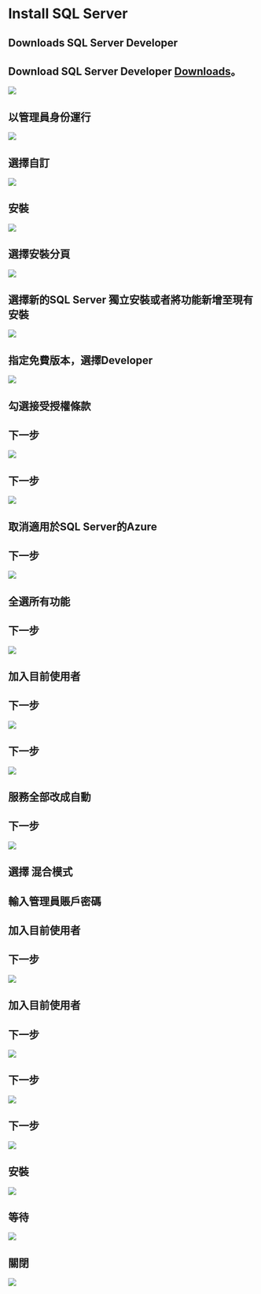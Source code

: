  # Install SQL Server

 ## Downloads SQL Server Developer
 ## Download SQL Server Developer [**Downloads**](https://www.microsoft.com/zh-tw/sql-server/sql-server-downloads "在新分頁開啓鏈接")。
 ![](https://github.com/AdamXu23/Database/blob/main/MSSQL/Install%20SQL%20Server%20Developer/Image/Download%20SQL%20Server%20Developer.PNG)
 ## 以管理員身份運行
 ![](https://github.com/AdamXu23/Database/blob/main/MSSQL/Install%20SQL%20Server%20Developer/Image/Install1.png)
 ## 選擇自訂
 ![](https://github.com/AdamXu23/Database/blob/main/MSSQL/Install%20SQL%20Server%20Developer/Image/Install2.png)
 ## 安裝
 ![](https://github.com/AdamXu23/Database/blob/main/MSSQL/Install%20SQL%20Server%20Developer/Image/Install3.png)
 ## 選擇安裝分頁
 ![](https://github.com/AdamXu23/Database/blob/main/MSSQL/Install%20SQL%20Server%20Developer/Image/Install4.png)
 ## 選擇新的SQL Server 獨立安裝或者將功能新增至現有安裝
 ![](https://github.com/AdamXu23/Database/blob/main/MSSQL/Install%20SQL%20Server%20Developer/Image/Install5.png)
 ## 指定免費版本，選擇Developer
 ![](https://github.com/AdamXu23/Database/blob/main/MSSQL/Install%20SQL%20Server%20Developer/Image/Install6.png)
 ## 勾選接受授權條款
 ## 下一步
 ![](https://github.com/AdamXu23/Database/blob/main/MSSQL/Install%20SQL%20Server%20Developer/Image/Install7.png)
 ## 下一步
 ![](https://github.com/AdamXu23/Database/blob/main/MSSQL/Install%20SQL%20Server%20Developer/Image/Install8.png)
 ## 取消適用於SQL Server的Azure
 ## 下一步
 ![](https://github.com/AdamXu23/Database/blob/main/MSSQL/Install%20SQL%20Server%20Developer/Image/Install9.png)
 ## 全選所有功能
 ## 下一步
 ![](https://github.com/AdamXu23/Database/blob/main/MSSQL/Install%20SQL%20Server%20Developer/Image/Install10.png)
 ## 加入目前使用者
 ## 下一步
 ![](https://github.com/AdamXu23/Database/blob/main/MSSQL/Install%20SQL%20Server%20Developer/Image/Install11.png)
 ## 下一步
 ![](https://github.com/AdamXu23/Database/blob/main/MSSQL/Install%20SQL%20Server%20Developer/Image/Install12.png)
 ## 服務全部改成自動
 ## 下一步
 ![](https://github.com/AdamXu23/Database/blob/main/MSSQL/Install%20SQL%20Server%20Developer/Image/Install13.png)
 ## 選擇 混合模式
 ## 輸入管理員賬戶密碼
 ## 加入目前使用者
 ## 下一步
 ![](https://github.com/AdamXu23/Database/blob/main/MSSQL/Install%20SQL%20Server%20Developer/Image/Install14.png)
 ## 加入目前使用者
 ## 下一步
 ![](https://github.com/AdamXu23/Database/blob/main/MSSQL/Install%20SQL%20Server%20Developer/Image/Install15.png)
 ## 下一步
 ![](https://github.com/AdamXu23/Database/blob/main/MSSQL/Install%20SQL%20Server%20Developer/Image/Install16.png)
 ## 下一步
 ![](https://github.com/AdamXu23/Database/blob/main/MSSQL/Install%20SQL%20Server%20Developer/Image/Install17.png)
 ## 安裝
 ![](https://github.com/AdamXu23/Database/blob/main/MSSQL/Install%20SQL%20Server%20Developer/Image/Install18.png)
 ## 等待
 ![](https://github.com/AdamXu23/Database/blob/main/MSSQL/Install%20SQL%20Server%20Developer/Image/Install19.png)
 ## 關閉
 ![](https://github.com/AdamXu23/Database/blob/main/MSSQL/Install%20SQL%20Server%20Developer/Image/Install20.png)
